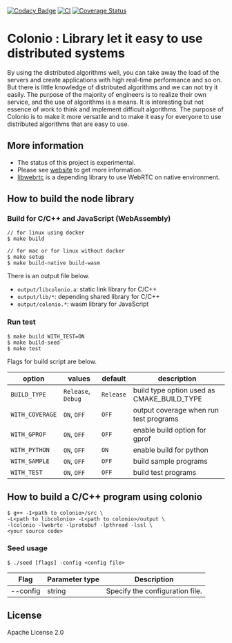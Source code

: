 [![Codacy Badge](https://app.codacy.com/project/badge/Grade/f9a412edd15c4435bca3cc4fe161386f)](https://www.codacy.com/gh/llamerada-jp/colonio/dashboard?utm_source=github.com&amp;utm_medium=referral&amp;utm_content=llamerada-jp/colonio&amp;utm_campaign=Badge_Grade)
[![CI](https://github.com/llamerada-jp/colonio/workflows/CI/badge.svg)](https://github.com/llamerada-jp/colonio/actions?query=workflow%3ACI)
[![Coverage Status](https://coveralls.io/repos/github/llamerada-jp/colonio/badge.svg?branch=main)](https://coveralls.io/github/llamerada-jp/colonio?branch=main)

# Colonio : Library let it easy to use distributed systems

By using the distributed algorithms well, you can take away the load of the servers and create applications with high real-time performance and so on.
But there is little knowledge of distributed algorithms and we can not try it easily.
The purpose of the majority of engineers is to realize their own service, and the use of algorithms is a means.
It is interesting but not essence of work to think and implement difficult algorithms.
The purpose of Colonio is to make it more versatile and to make it easy for everyone to use distributed algorithms that are easy to use.

## More information

- The status of this project is experimental.
- Please see [website](https://www.colonio.dev/) to get more information.
- [libwebrtc](https://github.com/llamerada-jp/libwebrtc) is a depending library to use WebRTC on native environment.

## How to build the node library

### Build for C/C++ and JavaScript (WebAssembly)

```console
// for linux using docker
$ make build

// for mac or for linux without docker
$ make setup
$ make build-native build-wasm
```

There is an output file below.

- `output/libcolonio.a`: static link library for C/C++
- `output/lib/*`: depending shared library for C/C++
- `output/colonio.*`: wasm library for JavaScript

### Run test

```console
$ make build WITH_TEST=ON
$ make build-seed
$ make test
```

Flags for build script are below.

| option          | values             | default   | description                                |
| --------------- | ------------------ | --------- | ------------------------------------------ |
| `BUILD_TYPE`    | `Release`, `Debug` | `Release` | build type option used as CMAKE_BUILD_TYPE |
| `WITH_COVERAGE` | `ON`, `OFF`        | `OFF`     | output coverage when run test programs     |
| `WITH_GPROF`    | `ON`, `OFF`        | `OFF`     | enable build option for gprof              |
| `WITH_PYTHON`   | `ON`, `OFF`        | `ON`      | enable build for python                    |
| `WITH_SAMPLE`   | `ON`, `OFF`        | `OFF`     | build sample programs                      |
| `WITH_TEST`     | `ON`, `OFF`        | `OFF`     | build test programs                        |

## How to build a C/C++ program using colonio

```console
$ g++ -I<path to colonio>/src \
-L<path to libcolonio> -L<path to colonio>/output \
-lcolonio -lwebrtc -lprotobuf -lpthread -lssl \
<your source code>
```

### Seed usage

```
$ ./seed [flags] -config <config file>
```

| Flag     | Parameter type | Description                     |
| -------- | -------------- | ------------------------------- |
| --config | string         | Specify the configuration file. |


## License

Apache License 2.0
